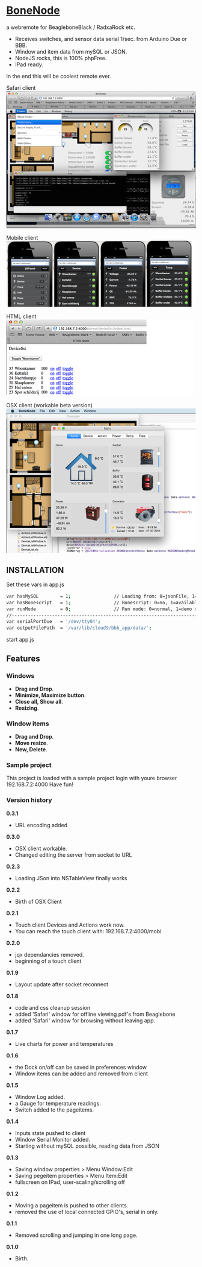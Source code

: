 # [BoneNode](http://georgeosddev.github.com/markdown-edit)

a webremote for BeagleboneBlack / RadxaRock etc.
* Receives switches, and sensor data serial 1/sec. from Arduino Due or BBB.
* Window and item data from mySQL or JSON.
* NodeJS rocks, this is 100% phpFree.
* IPad ready.

In the end this will be coolest remote ever.<br>

Safari client 
[![Screen Shot](https://raw.githubusercontent.com/netbox123/boneNode/master/Screenshots/Screenshot2.png)](https://github.com/netbox123/boneNode/blob/master/Screenshots/Screenshot2.png)

Mobile client
[![Screen Shot](https://raw.githubusercontent.com/netbox123/boneNode/master/Screenshots/ScreenshotMobi.png)](https://github.com/netbox123/boneNode/blob/master/Screenshots/ScreenshotMobi.png)

HTML client<br>
[![Screen Shot](https://raw.githubusercontent.com/netbox123/boneNode/master/Screenshots/ScreenshotHtml.png)](https://github.com/netbox123/boneNode/blob/master/Screenshots/ScreenshotHtml.png)

OSX client (workable beta version)<br>
[![Screen Shot](https://raw.githubusercontent.com/netbox123/boneNode/master/Screenshots/Screenshot7.png)](https://github.com/netbox123/boneNode/blob/master/Screenshots/Screenshot7.png)
## INSTALLATION

Set these vars in app.js
```bash
var hasMySQL        = 1;                // Loading from: 0=jsonFile, 1=MySQL 
var hasBonescript   = 1;                // Bonescript: 0=no, 1=available
var runMode         = 0;                // Run mode: 0=normal, 1=demo mode
//----------------------------------------------------------------------------//
var serialPortDue   = '/dev/ttyO4';
var outputFilePath  = '/var/lib/cloud9/bbb_app/data/';
```
start app.js

## Features

### Windows
* **Drag and Drop**.
* **Minimize, Maximize button**.
* **Close all, Show all**.
* **Resizing**.

### Window items
* **Drag and Drop**.
* **Move resize**.
* **New, Delete**.

### Sample project
This project is loaded with a sample project
login with youre browser 192.168.7.2:4000
Have fun!

### Version history

**0.3.1**
- URL encoding added 

**0.3.0**
- OSX client workable.
- Changed editing the server from socket to URL

**0.2.3**
- Loading JSon into NSTableView finally works

**0.2.2**
- Birth of OSX Client

**0.2.1**
- Touch client Devices and Actions work now.
- You can reach the touch client with: 192.168.7.2:4000/mobi

**0.2.0**
- jqx dependancies removed.
- beginning of a touch client

**0.1.9**
- Layout update after socket reconnect

**0.1.8**
- code and css cleanup session 
- added 'Safari' window for offline viewing pdf's from Beaglebone
- added 'Safari' window for browsing without leaving app.

**0.1.7**
- Live charts for power and temperatures

**0.1.6**
- the Dock on/off can be saved in preferences window
- Window items can be added and removed from client

**0.1.5**
- Window Log added.
- a Gauge for temperature readings.
- Switch added to the pageitems.

**0.1.4**
- Inputs state pushed to client
- Window Serial Monitor added.
- Starting without mySQL possible, reading data from JSON

**0.1.3**
- Saving window properties > Menu Window:Edit   
- Saving pegeitem properties > Menu Item:Edit  
- fullscreen on IPad, user-scaling/scrolling off

**0.1.2**
- Moving a pageitem is pushed to other clients.
- removed the use of local connected GPIO's, serial in only. 

**0.1.1**
- Removed scrolling and jumping in one long page.

**0.1.0**
- Birth.